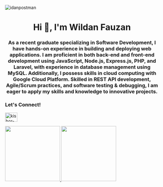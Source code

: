 <p align="left"> <img src="https://komarev.com/ghpvc/?username=kish-git&label=Profile%20views&color=0e75b6&style=flat" alt="idanpostman" /> </p>
<h1 align="center">Hi 👋, I'm Wildan Fauzan</h1>
<h3 align="center">As a recent graduate specializing in Software Development, I have hands-on experience in building and deploying web applications. I am proficient in both back-end and front-end development using JavaScript, Node.js, Express.js, PHP, and Laravel, with experience in database management using MySQL. Additionally, I possess skills in cloud computing with Google Cloud Platform. Skilled in REST API development, Agile/Scrum practices, and software testing & debugging, I am eager to apply my skills and knowledge to innovative projects.</h3>

<h3 align="left">Let's Connect! </h3>
<p align="left">
<a href="https://linkedin.com/in/wildanfauzann" target="blank"><img align="center" src="https://raw.githubusercontent.com/rahuldkjain/github-profile-readme-generator/master/src/images/icons/Social/linked-in-alt.svg" alt="kishor-raut" height="30" width="40" /></a>
</p>

<p align="left">
<a href="https://github.com/idanpostman">
  <img height="180em" src="https://github-readme-stats-eight-theta.vercel.app/api?username=idanpostman&show_icons=true&theme=algolia&include_all_commits=true&count_private=true"/>
  <img height="180em" src="https://github-readme-stats-eight-theta.vercel.app/api/top-langs/?username=idanpostman&layout=compact&langs_count=8&theme=algolia"/>
</a>
</p>

<!--
**idanpostman/idanpostman** is a ✨ _special_ ✨ repository because its `README.md` (this file) appears on your GitHub profile.

Here are some ideas to get you started:

- 🔭 I’m currently working on ...
- 🌱 I’m currently learning ...
- 👯 I’m looking to collaborate on ...
- 🤔 I’m looking for help with ...
- 💬 Ask me about ...
- 📫 How to reach me: ...
- 😄 Pronouns: ...
- ⚡ Fun fact: ...
-->
